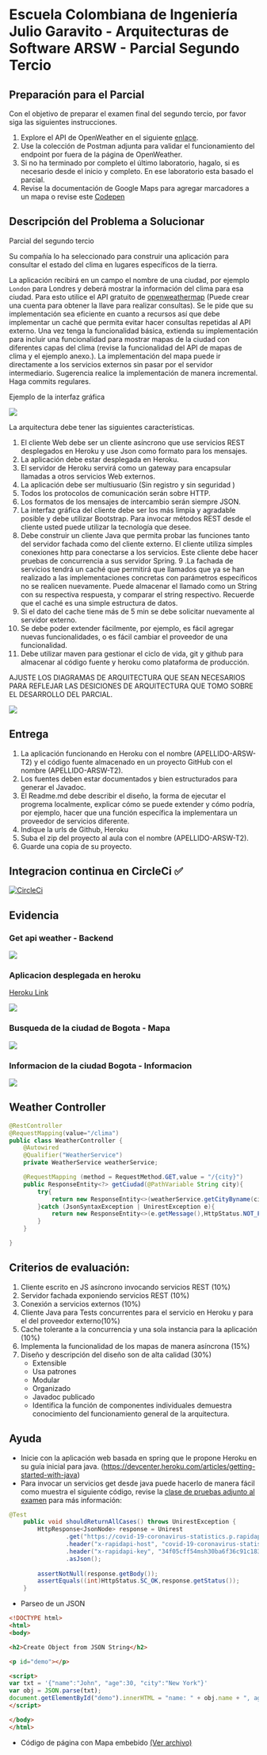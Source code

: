 # Escuela Colombiana de Ingeniería Julio Garavito - Arquitecturas de Software ARSW - Parcial Segundo Tercio

## Preparación para el Parcial

Con el objetivo de preparar el examen final del segundo tercio, por favor siga las siguientes instrucciones.

1. Explore el API de OpenWeather en el siguiente [enlace](https://openweathermap.org/ ).
2. Use la colección de Postman adjunta para validar el funcionamiento del endpoint por fuera de la página de OpenWeather.
3. Si no ha terminado por completo el último laboratorio, hagalo, si es necesario desde el inicio y completo. En ese laboratorio esta basado el parcial.
4. Revise la documentación de Google Maps para agregar marcadores a un mapa o revise este [Codepen](https://codepen.io/SitePoint/pen/YWKLzv?editors=0110)

## Descripción del Problema a Solucionar

Parcial del segundo tercio

Su compañía lo ha seleccionado para construir una aplicación para consultar el estado del clima en lugares específicos de la tierra.  

La aplicación recibirá en un campo el nombre de una ciudad, por ejemplo `London` para Londres y deberá mostrar la información del clima para esa ciudad. Para esto utilice el API gratuito de [openweathermap](https://openweathermap.org/ ) (Puede crear una cuenta para obtener la llave para realizar consultas). Se le pide que su implementación sea eficiente en cuanto a recursos así que debe implementar un caché que permita evitar hacer consultas repetidas al API externo. Una vez tenga la funcionalidad básica, extienda su implementación para incluir una funcionalidad para mostrar mapas de la ciudad con diferentes capas del clima (revise la funcionalidad del API de mapas de clima y el ejemplo anexo.). La implementación del mapa puede ir directamente a los servicios externos sin pasar por el servidor intermediario.
Sugerencia realice la implementación de manera incremental. Haga commits regulares.

Ejemplo de la interfaz gráfica

![](images/interfaz.png)

La arquitectura debe tener las siguientes características.

1. El cliente Web debe ser un cliente asíncrono que use servicios REST desplegados en Heroku y use Json como formato para los mensajes.
2. La aplicación debe estar desplegada en Heroku.
3. El servidor de Heroku servirá como un gateway para encapsular llamadas a otros servicios Web externos.
4. La aplicación debe ser multiusuario (Sin registro y sin seguridad )
5. Todos los protocolos de comunicación serán sobre HTTP.
6. Los formatos de los mensajes de intercambio serán siempre JSON.
7. La interfaz gráfica del cliente debe ser los más limpia y agradable posible y debe utilizar Bootstrap. Para invocar métodos REST desde el cliente usted puede utilizar la tecnología que desee.
8. Debe construir un cliente Java que permita probar las funciones tanto del servidor fachada como del cliente externo. El cliente utiliza simples conexiones http para conectarse a los servicios. Este cliente debe hacer pruebas de concurrencia a sus servidor Spring.
9 .La fachada de servicios tendrá un caché que permitirá que llamados que ya se han realizado a las implementaciones concretas con parámetros específicos no se realicen nuevamente. Puede almacenar el llamado como un String con su respectiva respuesta, y comparar el string respectivo. Recuerde que el caché es una simple estructura de datos.
10. Si el dato del cache tiene más de 5 min se debe solicitar nuevamente al servidor externo.
11. Se debe poder extender fácilmente, por ejemplo, es fácil agregar nuevas funcionalidades, o es fácil cambiar el proveedor de una funcionalidad.
12. Debe utilizar maven para gestionar el ciclo de vida, git y github para almacenar al código fuente y heroku como plataforma de producción.

AJUSTE LOS DIAGRAMAS DE ARQUITECTURA QUE SEAN NECESARIOS PARA REFLEJAR LAS DESICIONES DE ARQUITECTURA QUE TOMO SOBRE EL DESARROLLO DEL PARCIAL.

![](images/WeatherDiagrams.svg)

## Entrega

1. La aplicación funcionando en Heroku con el nombre (APELLIDO-ARSW-T2) y el código fuente almacenado en un proyecto GitHub con el nombre (APELLIDO-ARSW-T2).
2. Los fuentes deben estar documentados y bien estructurados para generar el Javadoc.
3. El Readme.md debe describir el diseño, la forma de ejecutar el progrema localmente, explicar cómo se puede extender y cómo podría, por ejemplo, hacer que una función específica la implementara un proveedor de servicios diferente.
4. Indique la urls de Github, Heroku
5. Suba el zip del proyecto al aula con el nombre (APELLIDO-ARSW-T2).
6. Guarde una copia de su proyecto.

## Integracion continua en CircleCi :white_check_mark:
[![CircleCi](https://circleci.com/gh/Nikolai9906/ARSW-PARCIAL-2.svg?style=svg)](https://app.circleci.com/pipelines/github/Nikolai9906/ARSW-PARCIAL-2)

## Evidencia
### Get api weather - Backend

![](img/img.png)

### Aplicacion desplegada en heroku 
[Heroku Link](https://mysterious-inlet-92459.herokuapp.com)

![](img/img_1.png)

### Busqueda de la ciudad de Bogota - Mapa
![](img/img_2.png)

### Informacion de la ciudad Bogota - Informacion
![](img/img_3.png)

##  Weather Controller
```java
@RestController
@RequestMapping(value="/clima")
public class WeatherController {
    @Autowired
    @Qualifier("WeatherService")
    private WeatherService weatherService;

    @RequestMapping (method = RequestMethod.GET,value = "/{city}")
    public ResponseEntity<?> getCiudad(@PathVariable String city){
        try{
            return new ResponseEntity<>(weatherService.getCityByname(city), HttpStatus.ACCEPTED);
        }catch (JsonSyntaxException | UnirestException e){
            return new ResponseEntity<>(e.getMessage(),HttpStatus.NOT_FOUND);
        }
    }

}
```

## Criterios de evaluación:

1. Cliente escrito en JS asíncrono invocando servicios REST (10%)
2. Servidor fachada exponiendo servicios REST (10%)
3. Conexión a servicios externos (10%)
4. Cliente Java para Tests concurrentes  para el servicio en Heroku y para el del proveedor externo(10%)
5. Cache tolerante a la concurrencia y una sola instancia para la aplicación (10%)
6. Implementa la funcionalidad de los mapas de manera asíncrona (15%)
7. Diseño y descripción del diseño son de alta calidad (30%)
    * Extensible
    * Usa patrones
    * Modular
    * Organizado
    * Javadoc publicado
    * Identifica la función de componentes individuales demuestra conocimiento del funcionamiento general de la arquitectura.
    
## Ayuda

* Inicie con la aplicación web basada en spring que le propone Heroku en su guía inicial para java. (https://devcenter.heroku.com/articles/getting-started-with-java)
* Para invocar un servicios get desde java puede hacerlo de manera fácil como muestra el siguiente código, revise la [clase de pruebas adjunto al examen](openWeatherAPITest/src/test/java/openWeatherAPITest/UnirestTest.java) para más información:

```java
@Test
	public void shouldReturnAllCases() throws UnirestException {
		HttpResponse<JsonNode> response = Unirest
				.get("https://covid-19-coronavirus-statistics.p.rapidapi.com/v1/stats")
				.header("x-rapidapi-host", "covid-19-coronavirus-statistics.p.rapidapi.com")
				.header("x-rapidapi-key", "34f05cff54msh30ba6f36c91c183p166499jsn555917ef62b8")
				.asJson();
		
		assertNotNull(response.getBody());
		assertEquals((int)HttpStatus.SC_OK,response.getStatus());
	}
```

*  Parseo de un JSON

```html
<!DOCTYPE html>
<html>
<body>

<h2>Create Object from JSON String</h2>

<p id="demo"></p>

<script>
var txt = '{"name":"John", "age":30, "city":"New York"}'
var obj = JSON.parse(txt);
document.getElementById("demo").innerHTML = "name: " + obj.name + ", age: " + obj.age;
</script>

</body>
</html>

```

* Código de página con Mapa embebido [(Ver archivo)](index.html)
    